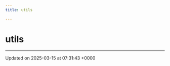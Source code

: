 ```yaml
---
title: utils

---
```


# utils








-------------------------------

Updated on 2025-03-15 at 07:31:43 +0000